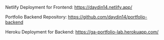 Netlify Deployment for Frontend:
https://daydin14.netlify.app/

Portfolio Backend Repository:
https://github.com/daydin14/portfolio-backend

Heroku Deployment for Backend:
https://ga-portfolio-lab.herokuapp.com/
